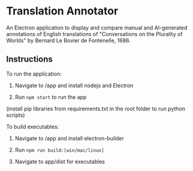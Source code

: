 # Translation Annotator

An Electron application to display and compare manual and AI-generated annotations of English translations of "Conversations on the Plurality of Worlds" by Bernard Le Bovier de Fontenelle, 1686. 

## Instructions

To run the application:

1. Navigate to /app and install nodejs and Electron

2. Run  ```npm start``` to run the app

(install pip libraries from requirements.txt in the root folder to run python scripts)

To build executables:

1. Navigate to /app and install electron-builder

2. Run ```npm run build:[win/mac/linux]```

3. Navigate to app/dist for executables